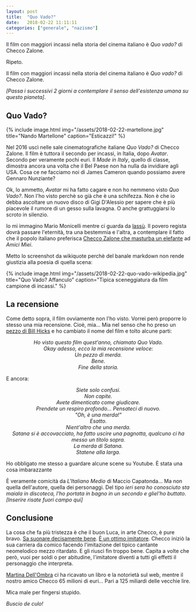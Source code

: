 ```yaml
---
layout: post
title:  "Quo Vado?"
date:   2018-02-22 11:11:11
categories: ["generale", "nazismo"]
---
```


Il film con maggiori incassi nella storia del cinema italiano è *Quo vado?* di Checco Zalone.

Ripeto.

Il film con maggiori incassi nella storia del cinema italiano è *Quo vado?* di Checco Zalone.

*[Passa i successivi 2 giorni a contemplare il senso dell'esistenza umana su questo pianeta]*.

## Quo Vado?

{% include image.html img="/assets/2018-02-22-martellone.jpg" title="Nando Martellone" caption="Esticazzi!" %}

Nel 2016 uscì nelle sale cinematografiche italiane *Quo Vado?* di Checco Zalone.
Il film è tuttora il secondo per incassi, in Italia, dopo *Avatar*.
Secondo per veramente pochi euri.
Il *Made in Italy*, quello di classe, dimostra ancora una volta che il Bel Paese non ha nulla da invidiare agli USA.
Cosa ce ne facciamo noi di James Cameron quando possiamo avere Gennaro Nunziante?

Ok, lo ammetto, *Avatar* mi ha fatto cagare e non ho nemmeno visto *Quo Vado?*.
Non l'ho visto perchè so già che è una schifezza.
Non è che io debba ascoltare un nuovo disco di Gigi D'Alessio per sapere che è più piacevole
il rumore di un gesso sulla lavagna.
O anche grattuggiarsi lo scroto in silenzio.

Io mi immagino Mario Monicelli mentre ci guarda da [lassù](https://it.wikipedia.org/wiki/Teiera_di_Russell).
Il povero regista dovrà passare l'eternità, tra una bestemmia e l'altra, a contemplare
il fatto che il popolo italiano preferisca [Checco Zalone che masturba un elefante](https://www.youtube.com/watch?v=IOjPK-Mxwxc) ad *Amici Miei*.

Metto lo screenshot da wikiquote perchè del banale markdown non rende giustizia alla poesia di quella scena:

{% include image.html img="/assets/2018-02-22-quo-vado-wikipedia.jpg" title="Quo Vado? Affanculo" caption="Tipica sceneggiatura da film campione di incassi." %}

## La recensione

Come detto sopra, il film ovviamente non l'ho visto.
Vorrei però proporre lo stesso una mia recensione.
Cioè, mia...
Mia nel senso che ho preso un [pezzo di Bill Hicks](https://www.youtube.com/watch?v=L-ljFgB2o7U)
e ho cambiato il nome del film e tolto alcune parti:

<p align="center"><em>
Ho visto questo film quest'anno, chiamato Quo Vado.<br>
Okay adesso, ecco la mia recensione veloce:<br>
Un pezzo di merda.<br>
Bene.<br>
Fine della storia.<br>
</em></p>

E ancora:

<p align="center"><em>
Siete solo confusi.<br>
Non capite.<br>
Avete dimenticato come giudicare.<br>
Prendete un respiro profondo... Pensateci di nuovo.<br>
"Oh, è una merda!"<br>
Esatto.<br>
Nient'altro che una merda.<br>
Satana si è accovacciato, ha fatto uscire una pagnotta,
qualcuno ci ha messo un titolo sopra.<br>
La merda di Satana.<br>
Statene alla larga.
</em></p>

Ho obbligato me stesso a guardare alcune scene su Youtube.
È stata una cosa imbarazzante

È veramente comicità da *L'Italiano Medio* di Maccio Capatonda...
Ma non quella dell'autore, quella dei personaggi.
Del tipo *ieri sera ho conosciuto sta maiala in discoteca, l'ho portata in bagno in un secondo
e gliel'ho buttato*.
*[Inserire risate fuori campo qui]*

## Conclusione

La cosa che fa più tristezza è che il buon Luca, in arte Checco, è pure bravo.
[Sa suonare decisamente bene](https://www.youtube.com/watch?v=WfQC0ux6dLI).
[È un ottimo imitatore](https://www.youtube.com/watch?v=dQw4w9WgXcQ).
Checco iniziò la sua carriera da comico facendo l'imitazione del tipico cantante neomelodico mezzo ritardato.
E gli riuscì fin troppo bene.
Capita a volte che però, vuoi per soldi o per abitudine, l'imitatore diventi a tutti gli effetti
il personaggio che interpreta.

[Martina Dell'Ombra](https://www.youtube.com/watch?v=KA2KgZuvDcM) ci ha ricavato un libro e la notorietà sul web,
mentre il nostro amico Checco 65 milioni di euri...
Pari a 125 miliardi delle vecchie lire.

Mica male per fingersi stupido.

*Buscio de culo!*
